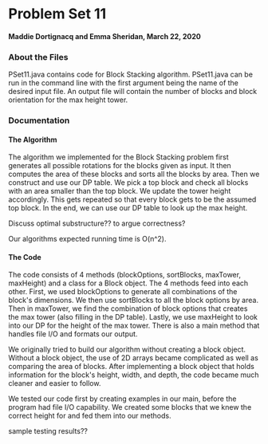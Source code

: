 # Problem Set 11 
#### Maddie Dortignacq and Emma Sheridan, March 22, 2020

### About the Files
PSet11.java contains code for Block Stacking algorithm. 
PSet11.java can be run in the command line with the first argument being the name of the desired input file. An output file will contain the number of blocks and block orientation for the max height tower. 

### Documentation 
#### The Algorithm
The algorithm we implemented for the Block Stacking problem first generates all possible rotations for the blocks given as input. It then computes the area of these blocks and sorts all the blocks by area. Then we construct and use our DP table. We pick a top block and check all blocks with an area smaller than the top block. We update the tower height accordingly. This gets repeated so that every block gets to be the assumed top block. In the end, we can use our DP table to look up the max height. 

Discuss optimal substructure?? to argue correctness?

Our algorithms expected running time is O(n^2). 

#### The Code 
The code consists of 4 methods (blockOptions, sortBlocks, maxTower, maxHeight) and a class for a Block object. The 4 methods feed into each other. First, we used blockOptions to generate all combinations of the block's dimensions. We then use sortBlocks to all the block options by area. Then in maxTower, we find the combination of block options that creates the max tower (also filling in the DP table). Lastly, we use maxHeight to look into our DP for the height of the max tower. There is also a main method that handles file I/O and formats our output.

We originally tried to build our algorithm without creating a block object. Without a block object, the use of 2D arrays became complicated as well as comparing the area of blocks. After implementing a block object that holds information for the block's height, width, and depth, the code became much cleaner and easier to follow. 

We tested our code first by creating examples in our main, before the program had file I/O capability. We created some blocks that we knew the correct height for and fed them into our methods.  

sample testing results??




